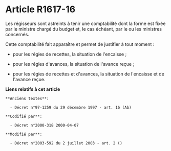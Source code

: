 # Article R1617-16

Les régisseurs sont astreints à tenir une comptabilité dont la forme est fixée par le ministre chargé du budget et, le cas
échéant, par le ou les ministres concernés.

Cette comptabilité fait apparaître et permet de justifier à tout moment :

- pour les régies de recettes, la situation de l'encaisse ;

- pour les régies d'avances, la situation de l'avance reçue ;

- pour les régies de recettes et d'avances, la situation de l'encaisse et de l'avance reçue.

**Liens relatifs à cet article**

	**Anciens textes**:

	  - Décret n°97-1259 du 29 décembre 1997 - art. 16 (Ab)

	**Codifié par**:

	  - Décret n°2000-318 2000-04-07

	**Modifié par**:

	  - Décret n°2003-592 du 2 juillet 2003 - art. 2 ()
